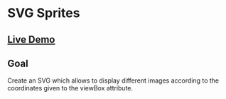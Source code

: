 # SVG Sprites

## [Live Demo](https://codepen.io/borntofrappe/full/EBvRvK)

## Goal

Create an SVG which allows to display different images according to the coordinates given to the viewBox attribute.